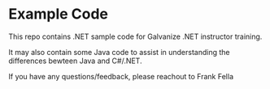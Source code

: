 # Example Code

This repo contains .NET sample code for Galvanize .NET instructor training.

It may also contain some Java code to assist in understanding the differences bewteen Java and C#/.NET.

If you have any questions/feedback, please reachout to Frank Fella


